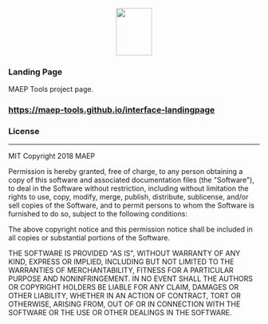 <p align="center">
    <img width="72.1" height="94.8" src="https://maep-tools.github.io/interface-landingpage/assets/img/theme/Recurso 16@2x-8.png">
</p>

### Landing Page
MAEP Tools project page.

### https://maep-tools.github.io/interface-landingpage



### License
----
MIT
Copyright 2018 MAEP

Permission is hereby granted, free of charge, to any person obtaining a copy of this software and associated documentation files (the "Software"), to deal in the Software without restriction, including without limitation the rights to use, copy, modify, merge, publish, distribute, sublicense, and/or sell copies of the Software, and to permit persons to whom the Software is furnished to do so, subject to the following conditions:

The above copyright notice and this permission notice shall be included in all copies or substantial portions of the Software.

THE SOFTWARE IS PROVIDED "AS IS", WITHOUT WARRANTY OF ANY KIND, EXPRESS OR IMPLIED, INCLUDING BUT NOT LIMITED TO THE WARRANTIES OF MERCHANTABILITY, FITNESS FOR A PARTICULAR PURPOSE AND NONINFRINGEMENT. IN NO EVENT SHALL THE AUTHORS OR COPYRIGHT HOLDERS BE LIABLE FOR ANY CLAIM, DAMAGES OR OTHER LIABILITY, WHETHER IN AN ACTION OF CONTRACT, TORT OR OTHERWISE, ARISING FROM, OUT OF OR IN CONNECTION WITH THE SOFTWARE OR THE USE OR OTHER DEALINGS IN THE SOFTWARE.


